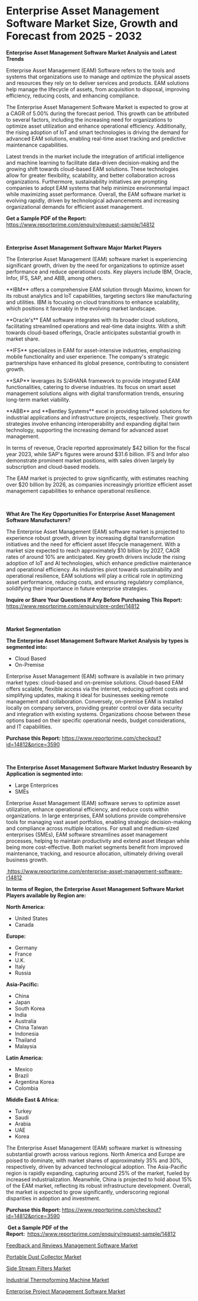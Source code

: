 <p><h1>Enterprise Asset Management Software Market Size, Growth and Forecast from 2025 - 2032</h1></p><p><strong>Enterprise Asset Management Software Market Analysis and Latest Trends</strong></p>
<p><p>Enterprise Asset Management (EAM) Software refers to the tools and systems that organizations use to manage and optimize the physical assets and resources they rely on to deliver services and products. EAM solutions help manage the lifecycle of assets, from acquisition to disposal, improving efficiency, reducing costs, and enhancing compliance.</p><p>The Enterprise Asset Management Software Market is expected to grow at a CAGR of 5.00% during the forecast period. This growth can be attributed to several factors, including the increasing need for organizations to optimize asset utilization and enhance operational efficiency. Additionally, the rising adoption of IoT and smart technologies is driving the demand for advanced EAM solutions, enabling real-time asset tracking and predictive maintenance capabilities.</p><p>Latest trends in the market include the integration of artificial intelligence and machine learning to facilitate data-driven decision-making and the growing shift towards cloud-based EAM solutions. These technologies allow for greater flexibility, scalability, and better collaboration across organizations. Furthermore, sustainability initiatives are prompting companies to adopt EAM systems that help minimize environmental impact while maximizing asset performance. Overall, the EAM software market is evolving rapidly, driven by technological advancements and increasing organizational demands for efficient asset management.</p></p>
<p><strong>Get a Sample PDF of the Report:&nbsp;</strong> <a href="https://www.reportprime.com/enquiry/request-sample/14812?utm_campaign=2221&utm_medium=2&utm_source=Github&utm_content=ia&utm_term=20032025&utm_id=enterprise-asset-management-software">https://www.reportprime.com/enquiry/request-sample/14812</a></p>
<p>&nbsp;</p>
<p><strong>Enterprise Asset Management Software Major Market Players</strong></p>
<p><p>The Enterprise Asset Management (EAM) software market is experiencing significant growth, driven by the need for organizations to optimize asset performance and reduce operational costs. Key players include IBM, Oracle, Infor, IFS, SAP, and ABB, among others. </p><p>**IBM** offers a comprehensive EAM solution through Maximo, known for its robust analytics and IoT capabilities, targeting sectors like manufacturing and utilities. IBM is focusing on cloud transitions to enhance scalability, which positions it favorably in the evolving market landscape.</p><p>**Oracle's** EAM software integrates with its broader cloud solutions, facilitating streamlined operations and real-time data insights. With a shift towards cloud-based offerings, Oracle anticipates substantial growth in market share.</p><p>**IFS** specializes in EAM for asset-intensive industries, emphasizing mobile functionality and user experience. The company's strategic partnerships have enhanced its global presence, contributing to consistent growth.</p><p>**SAP** leverages its S/4HANA framework to provide integrated EAM functionalities, catering to diverse industries. Its focus on smart asset management solutions aligns with digital transformation trends, ensuring long-term market viability.</p><p>**ABB** and **Bentley Systems** excel in providing tailored solutions for industrial applications and infrastructure projects, respectively. Their growth strategies involve enhancing interoperability and expanding digital twin technology, supporting the increasing demand for advanced asset management.</p><p>In terms of revenue, Oracle reported approximately $42 billion for the fiscal year 2023, while SAP's figures were around $31.6 billion. IFS and Infor also demonstrate prominent market positions, with sales driven largely by subscription and cloud-based models.</p><p>The EAM market is projected to grow significantly, with estimates reaching over $20 billion by 2026, as companies increasingly prioritize efficient asset management capabilities to enhance operational resilience.</p></p>
<p>&nbsp;</p>
<p><strong>What Are The Key Opportunities For Enterprise Asset Management Software Manufacturers?</strong></p>
<p><p>The Enterprise Asset Management (EAM) software market is projected to experience robust growth, driven by increasing digital transformation initiatives and the need for efficient asset lifecycle management. With a market size expected to reach approximately $10 billion by 2027, CAGR rates of around 10% are anticipated. Key growth drivers include the rising adoption of IoT and AI technologies, which enhance predictive maintenance and operational efficiency. As industries pivot towards sustainability and operational resilience, EAM solutions will play a critical role in optimizing asset performance, reducing costs, and ensuring regulatory compliance, solidifying their importance in future enterprise strategies.</p></p>
<p><strong>Inquire or Share Your Questions If Any Before Purchasing This Report:</strong> <a href="https://www.reportprime.com/enquiry/pre-order/14812?utm_campaign=2221&utm_medium=2&utm_source=Github&utm_content=ia&utm_term=20032025&utm_id=enterprise-asset-management-software">https://www.reportprime.com/enquiry/pre-order/14812</a></p>
<p>&nbsp;</p>
<p><strong>Market Segmentation</strong></p>
<p><strong>The Enterprise Asset Management Software Market Analysis by types is segmented into:</strong></p>
<p><ul><li>Cloud Based</li><li>On-Premise</li></ul></p>
<p><p>Enterprise Asset Management (EAM) software is available in two primary market types: cloud-based and on-premise solutions. Cloud-based EAM offers scalable, flexible access via the internet, reducing upfront costs and simplifying updates, making it ideal for businesses seeking remote management and collaboration. Conversely, on-premise EAM is installed locally on company servers, providing greater control over data security and integration with existing systems. Organizations choose between these options based on their specific operational needs, budget considerations, and IT capabilities.</p></p>
<p><strong>Purchase this Report:&nbsp;</strong><a href="https://www.reportprime.com/checkout?id=14812&price=3590&utm_campaign=2221&utm_medium=2&utm_source=Github&utm_content=ia&utm_term=20032025&utm_id=enterprise-asset-management-software">https://www.reportprime.com/checkout?id=14812&price=3590</a></p>
<p>&nbsp;</p>
<p><strong>The Enterprise Asset Management Software Market Industry Research by Application is segmented into:</strong></p>
<p><ul><li>Large Enterprices</li><li>SMEs</li></ul></p>
<p><p>Enterprise Asset Management (EAM) software serves to optimize asset utilization, enhance operational efficiency, and reduce costs within organizations. In large enterprises, EAM solutions provide comprehensive tools for managing vast asset portfolios, enabling strategic decision-making and compliance across multiple locations. For small and medium-sized enterprises (SMEs), EAM software streamlines asset management processes, helping to maintain productivity and extend asset lifespan while being more cost-effective. Both market segments benefit from improved maintenance, tracking, and resource allocation, ultimately driving overall business growth.</p></p>
<p><a href="https://www.reportprime.com/enterprise-asset-management-software-r14812?utm_campaign=2221&utm_medium=2&utm_source=Github&utm_content=ia&utm_term=20032025&utm_id=enterprise-asset-management-software">&nbsp;https://www.reportprime.com/enterprise-asset-management-software-r14812</a></p>
<p><strong>In terms of Region, the Enterprise Asset Management Software Market Players available by Region are:</strong></p>
<p>
    <p> <strong> North America: </strong>
        <ul>
            <li>United States</li>
            <li>Canada</li>
        </ul>
        </p> 
    <p> <strong> Europe: </strong>
        <ul>
            <li>Germany</li>
            <li>France</li>
            <li>U.K.</li>
            <li>Italy</li>
            <li>Russia</li>
        </ul>
        </p> 
    <p> <strong> Asia-Pacific: </strong>
        <ul>
            <li>China</li>
            <li>Japan</li>
            <li>South Korea</li>
            <li>India</li>
            <li>Australia</li>
            <li>China Taiwan</li>
            <li>Indonesia</li>
            <li>Thailand</li>
            <li>Malaysia</li>
        </ul>
        </p> 
    <p> <strong> Latin America: </strong>
        <ul>
            <li>Mexico</li>
            <li>Brazil</li>
            <li>Argentina Korea</li>
            <li>Colombia</li>
        </ul>
        </p> 
    <p> <strong> Middle East & Africa: </strong>
        <ul>
            <li>Turkey</li>
            <li>Saudi</li>
            <li>Arabia</li>
            <li>UAE</li>
            <li>Korea</li>
        </ul>
    </p>
    </p>
<p><p>The Enterprise Asset Management (EAM) software market is witnessing substantial growth across various regions. North America and Europe are poised to dominate, with market shares of approximately 35% and 30%, respectively, driven by advanced technological adoption. The Asia-Pacific region is rapidly expanding, capturing around 25% of the market, fueled by increased industrialization. Meanwhile, China is projected to hold about 15% of the EAM market, reflecting its robust infrastructure development. Overall, the market is expected to grow significantly, underscoring regional disparities in adoption and investment.</p></p>
<p><strong>Purchase this Report: </strong><a href="https://www.reportprime.com/checkout?id=14812&price=3590&utm_campaign=2221&utm_medium=2&utm_source=Github&utm_content=ia&utm_term=20032025&utm_id=enterprise-asset-management-software">https://www.reportprime.com/checkout?id=14812&price=3590</a></p>
<p>&nbsp;<strong>Get a Sample PDF of the Report:&nbsp;&nbsp;</strong><a href="https://www.reportprime.com/enquiry/request-sample/14812?utm_campaign=2221&utm_medium=2&utm_source=Github&utm_content=ia&utm_term=20032025&utm_id=enterprise-asset-management-software">https://www.reportprime.com/enquiry/request-sample/14812</a></p>
<p><strong></strong></p>
<p><p><a href="https://github.com/cayposshefin/Market-Research-Report-List-1/blob/main/feedback-and-reviews-management-software-market.md?utm_campaign=2221&utm_medium=2&utm_source=Github&utm_content=ia&utm_term=20032025&utm_id=enterprise-asset-management-software">Feedback and Reviews Management Software Market</a></p><p><a href="https://www.linkedin.com/pulse/portable-dust-collector-market-size-growing-cagr-125-detailed-baxqf?utm_campaign=2221&utm_medium=2&utm_source=Github&utm_content=ia&utm_term=20032025&utm_id=enterprise-asset-management-software">Portable Dust Collector Market</a></p><p><a href="https://www.linkedin.com/pulse/side-stream-filters-market-trends-report-industry-analysis-qhvif?utm_campaign=2221&utm_medium=2&utm_source=Github&utm_content=ia&utm_term=20032025&utm_id=enterprise-asset-management-software">Side Stream Filters Market</a></p><p><a href="https://www.linkedin.com/pulse/strategic-market-outlook-industrial-thermoforming-machine-ia0vf?utm_campaign=2221&utm_medium=2&utm_source=Github&utm_content=ia&utm_term=20032025&utm_id=enterprise-asset-management-software">Industrial Thermoforming Machine Market</a></p><p><a href="https://github.com/kanetaerkid/Market-Research-Report-List-1/blob/main/enterprise-project-management-software-market.md?utm_campaign=2221&utm_medium=2&utm_source=Github&utm_content=ia&utm_term=20032025&utm_id=enterprise-asset-management-software">Enterprise Project Management Software Market</a></p></p>